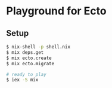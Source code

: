 # Playground for Ecto

## Setup

```sh
$ nix-shell -p shell.nix
$ mix deps.get
$ mix ecto.create
$ mix ecto.migrate

# ready to play
$ iex -S mix
```
